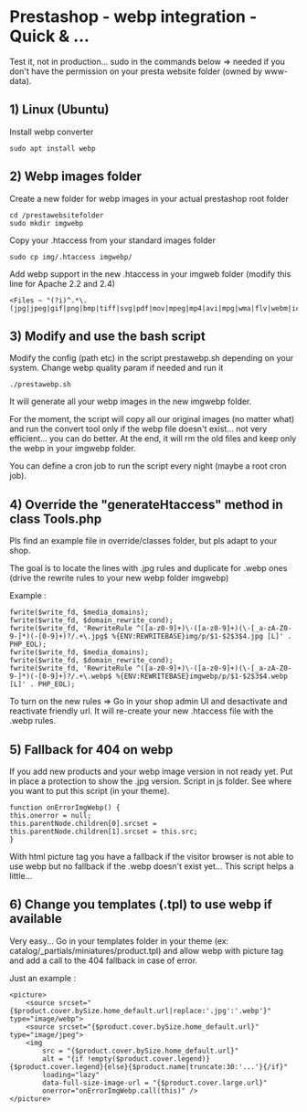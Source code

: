 # Prestashop - webp integration - Quick & ...

Test it, not in production... 
sudo in the commands below => needed if you don't have the permission on your presta website folder (owned by www-data).


## 1) Linux (Ubuntu)

Install webp converter 

    sudo apt install webp


## 2) Webp images folder
Create a new folder for webp images in your actual prestashop root folder

    cd /prestawebsitefolder
    sudo mkdir imgwebp 

Copy your .htaccess from your standard images folder

    sudo cp img/.htaccess imgwebp/

Add webp support in the new .htaccess in your imgweb folder (modify this line for Apache 2.2 and 2.4)

    <Files ~ "(?i)^.*\.(jpg|jpeg|gif|png|bmp|tiff|svg|pdf|mov|mpeg|mp4|avi|mpg|wma|flv|webm|ico|webp)$">


## 3) Modify and use the bash script   
Modify the config (path etc) in the script prestawebp.sh depending on your system. Change webp quality param if needed and run it 

    ./prestawebp.sh
   It will generate all your webp images in the new imgwebp folder.

For the moment, the script will copy all our original images (no matter what) and run the convert tool only if the webp file doesn't exist... not very efficient... you can do better. At the end, it will rm the old files and keep only the webp in your imgwebp folder.

You can define a cron job to run the script every night (maybe a root cron job).


## 4) Override the "generateHtaccess" method in class Tools.php
Pls find an example file in override/classes folder, but pls adapt to your shop. 

The goal is to locate the lines with .jpg rules and duplicate for .webp ones (drive the rewrite rules to your new webp folder imgwebp)

Example :

    fwrite($write_fd, $media_domains);
    fwrite($write_fd, $domain_rewrite_cond);
    fwrite($write_fd, 'RewriteRule ^([a-z0-9]+)\-([a-z0-9]+)(\-[_a-zA-Z0-9-]*)(-[0-9]+)?/.+\.jpg$ %{ENV:REWRITEBASE}img/p/$1-$2$3$4.jpg [L]' . PHP_EOL);
    fwrite($write_fd, $media_domains);
    fwrite($write_fd, $domain_rewrite_cond);
    fwrite($write_fd, 'RewriteRule ^([a-z0-9]+)\-([a-z0-9]+)(\-[_a-zA-Z0-9-]*)(-[0-9]+)?/.+\.webp$ %{ENV:REWRITEBASE}imgwebp/p/$1-$2$3$4.webp [L]' . PHP_EOL);

To turn on the new rules => Go in your shop admin UI and desactivate and reactivate friendly url. It will re-create your new .htaccess file with the .webp rules.


## 5) Fallback for 404 on webp
If you add new products and your webp image version in not ready yet. Put in place a protection to show the .jpg version. Script in js folder. See where you want to put this script (in your theme).

    function onErrorImgWebp() {
    this.onerror = null;
    this.parentNode.children[0].srcset = this.parentNode.children[1].srcset = this.src;
    }

With html picture tag you have a fallback if the visitor browser is not able to use webp but no fallback if the .webp doesn't exist yet... This script helps a little...


## 6) Change you templates (.tpl) to use webp if available
Very easy... Go in your templates folder in your theme (ex: catalog/_partials/miniatures/product.tpl) and allow webp with picture tag and add a call to the 404 fallback in case of error.

Just an example :

    <picture>
	    <source srcset="{$product.cover.bySize.home_default.url|replace:'.jpg':'.webp'}" type="image/webp">
		<source srcset="{$product.cover.bySize.home_default.url}" type="image/jpeg">
        <img
            src = "{$product.cover.bySize.home_default.url}"
            alt = "{if !empty($product.cover.legend)}{$product.cover.legend}{else}{$product.name|truncate:30:'...'}{/if}"
            loading="lazy"
            data-full-size-image-url = "{$product.cover.large.url}"
            onerror="onErrorImgWebp.call(this)" />
	</picture>


